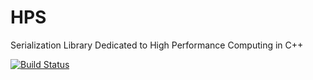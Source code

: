 # HPS
Serialization Library Dedicated to High Performance Computing in C++

[![Build Status](https://travis-ci.org/jl2922/hps.svg?branch=master&style=flat)](https://travis-ci.org/jl2922/hps)
